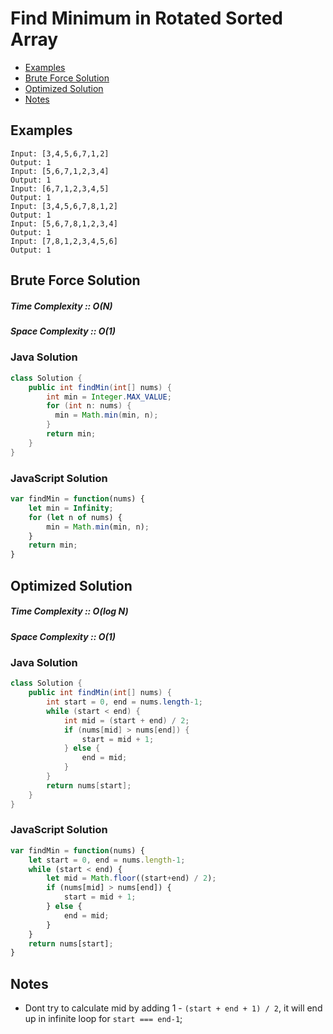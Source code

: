 # Find Minimum in Rotated Sorted Array
* [Examples](#example)
* [Brute Force Solution](#bruteforce)
* [Optimized Solution](#optimized)
* [Notes](#notes)

<a id="example"></a>
## Examples
```
Input: [3,4,5,6,7,1,2]
Output: 1
Input: [5,6,7,1,2,3,4]
Output: 1
Input: [6,7,1,2,3,4,5]
Output: 1
Input: [3,4,5,6,7,8,1,2]
Output: 1
Input: [5,6,7,8,1,2,3,4]
Output: 1
Input: [7,8,1,2,3,4,5,6]
Output: 1
```
<a id="bruteforce"></a>
## Brute Force Solution
##### Time Complexity :: O(N)
##### Space Complexity :: O(1)
### Java Solution
```java
class Solution {
    public int findMin(int[] nums) {
        int min = Integer.MAX_VALUE;
        for (int n: nums) {
          min = Math.min(min, n);
        }
        return min;
    }
}
```
### JavaScript Solution
```javascript
var findMin = function(nums) {
    let min = Infinity;
    for (let n of nums) {
        min = Math.min(min, n);
    }
    return min;
}
```
<a id="optimized"></a>
## Optimized Solution
##### Time Complexity :: O(log N)
##### Space Complexity :: O(1)
### Java Solution
```java
class Solution {
    public int findMin(int[] nums) {
        int start = 0, end = nums.length-1;
        while (start < end) {
            int mid = (start + end) / 2;
            if (nums[mid] > nums[end]) {
                start = mid + 1;
            } else {
                end = mid;
            }
        }
        return nums[start];
    }
}
```
### JavaScript Solution
```javascript
var findMin = function(nums) {
    let start = 0, end = nums.length-1;
    while (start < end) {
        let mid = Math.floor((start+end) / 2);
        if (nums[mid] > nums[end]) {
            start = mid + 1;
        } else {
            end = mid;
        }
    }
    return nums[start];
}
```
<a id="notes"></a>
## Notes
* Dont try to calculate mid by adding 1 - ```(start + end + 1) / 2```, it will end up in infinite loop for ```start === end-1```;
